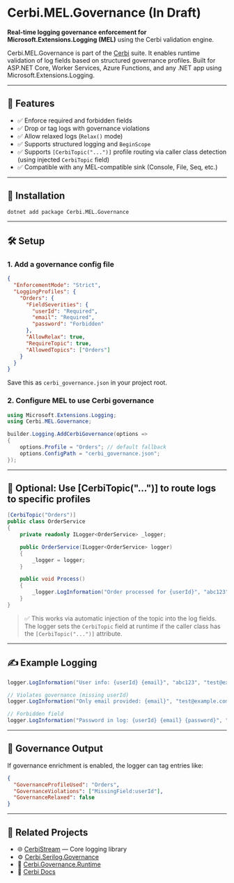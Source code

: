 ﻿# Cerbi.MEL.Governance (In Draft)

**Real-time logging governance enforcement for Microsoft.Extensions.Logging (MEL)** using the Cerbi validation engine.

Cerbi.MEL.Governance is part of the [Cerbi](https://cerbi.io) suite. It enables runtime validation of log fields based on structured governance profiles. Built for ASP.NET Core, Worker Services, Azure Functions, and any .NET app using Microsoft.Extensions.Logging.

---

## 🚀 Features

* ✅ Enforce required and forbidden fields
* ✅ Drop or tag logs with governance violations
* ✅ Allow relaxed logs (`Relax()` mode)
* ✅ Supports structured logging and `BeginScope`
* ✅ Supports `[CerbiTopic("...")]` profile routing via caller class detection (using injected `CerbiTopic` field)
* ✅ Compatible with any MEL-compatible sink (Console, File, Seq, etc.)

---

## 📆 Installation

```bash
dotnet add package Cerbi.MEL.Governance
```

---

## 🛠 Setup

### 1. Add a governance config file

```json
{
  "EnforcementMode": "Strict",
  "LoggingProfiles": {
    "Orders": {
      "FieldSeverities": {
        "userId": "Required",
        "email": "Required",
        "password": "Forbidden"
      },
      "AllowRelax": true,
      "RequireTopic": true,
      "AllowedTopics": ["Orders"]
    }
  }
}
```

Save this as `cerbi_governance.json` in your project root.

### 2. Configure MEL to use Cerbi governance

```csharp
using Microsoft.Extensions.Logging;
using Cerbi.MEL.Governance;

builder.Logging.AddCerbiGovernance(options =>
{
    options.Profile = "Orders"; // default fallback
    options.ConfigPath = "cerbi_governance.json";
});
```

---

## 🔹 Optional: Use \[CerbiTopic("...")] to route logs to specific profiles

```csharp
[CerbiTopic("Orders")]
public class OrderService
{
    private readonly ILogger<OrderService> _logger;

    public OrderService(ILogger<OrderService> logger)
    {
        _logger = logger;
    }

    public void Process()
    {
        _logger.LogInformation("Order processed for {userId}", "abc123");
    }
}
```

> ✅ This works via automatic injection of the topic into the log fields.
> The logger sets the `CerbiTopic` field at runtime if the caller class has the `[CerbiTopic("...")]` attribute.

---

## ✍️ Example Logging

```csharp
logger.LogInformation("User info: {userId} {email}", "abc123", "test@example.com");

// Violates governance (missing userId)
logger.LogInformation("Only email provided: {email}", "test@example.com");

// Forbidden field
logger.LogInformation("Password in log: {userId} {email} {password}", "abc123", "test@example.com", "secret");
```

---

## 🧐 Governance Output

If governance enrichment is enabled, the logger can tag entries like:

```json
{
  "GovernanceProfileUsed": "Orders",
  "GovernanceViolations": ["MissingField:userId"],
  "GovernanceRelaxed": false
}
```

---

## 🔗 Related Projects

* 🌐 [CerbiStream](https://www.nuget.org/packages/CerbiStream) — Core logging library
* ⚙️ [Cerbi.Serilog.Governance](https://www.nuget.org/packages/Cerbi.Serilog.Governance)
* 🔧 [Cerbi.Governance.Runtime](https://www.nuget.org/packages/Cerbi.Governance.Runtime)
* 📘 [Cerbi Docs](https://cerbi.io)
